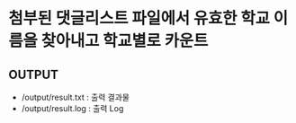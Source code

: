 # 첨부된 댓글리스트 파일에서 유효한 학교 이름을 찾아내고 학교별로 카운트

## OUTPUT
- /output/result.txt : 출력 결과물
- /output/result.log : 출력 Log
